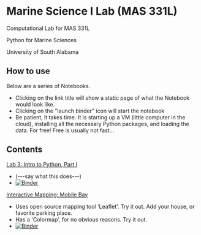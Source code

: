 # Marine Science I Lab (MAS 331L)
Computational Lab for MAS 331L 

Python for Marine Sciences

University of South Alabama

## How to use
Below are a series of Notebooks.  
- Clicking on the link title will show a static page of what the Notebook would look like.  
- Clicking on the "launch binder" icon will start the notebook
- Be patient, it takes time.  It is starting up a VM (little computer in the cloud), installing all the necessary Python packages, and loading the data.  For free!  Free is usually not fast...


## Contents
[Lab 3: Intro to Python, Part I](Lab3_Intro_to_Python_1.ipynb)
- (---say what this does---)
- [![Binder](https://mybinder.org/badge_logo.svg)](https://mybinder.org/v2/gh/l3-hpc/intro-computational-marine-sciences.git/main?labpath=Lab3_Intro_to_Python_1.ipynb)


[Interactive Mapping: Mobile Bay](Mobile.ipynb)
- Uses open source mapping tool 'Leaflet'.  Try it out.  Add your house, or favorite parking place.
- Has a 'Colormap', for no obvious reasons. Try it out.   
- [![Binder](https://mybinder.org/badge_logo.svg)](https://mybinder.org/v2/gh/l3-hpc/intro-computational-marine-sciences.git/main?labpath=Mobile.ipynb)
